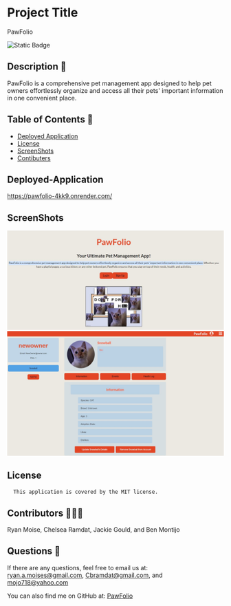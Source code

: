 # Project Title
PawFolio

![Static Badge](https://img.shields.io/badge/MIT-blue.svg) 


## Description 🔎
PawFolio is a comprehensive pet management app designed to help pet owners effortlessly organize and access all their pets' important information in one convenient place.

## Table of Contents 📖
- [Deployed Application](#Deployed-application-🚀)
- [License](#license-MIT)
- [ScreenShots](#Screenshots)
- [Contibuters](#Contributors-🧑‍🤝‍🧑)


## Deployed-Application
https://pawfolio-4kk9.onrender.com/

## ScreenShots
![Homepage](client\assets\HomePage.png "This is a screenshot of the Homepage")
![Profile](client\assets\Profile.png "This is a screenshot of the Profile Page")

## License
      This application is covered by the MIT license.

## Contributors 🧑‍🤝‍🧑
Ryan Moise, Chelsea Ramdat, Jackie Gould, and Ben Montijo

## Questions 🙋
If there are any questions, feel free to email us at:  ryan.a.moises@gmail.com, Cbramdat@gmail.com, and mojo718@yahoo.com

You can also find me on GitHub at: [PawFolio](https://www.github.com/PawFolio)
